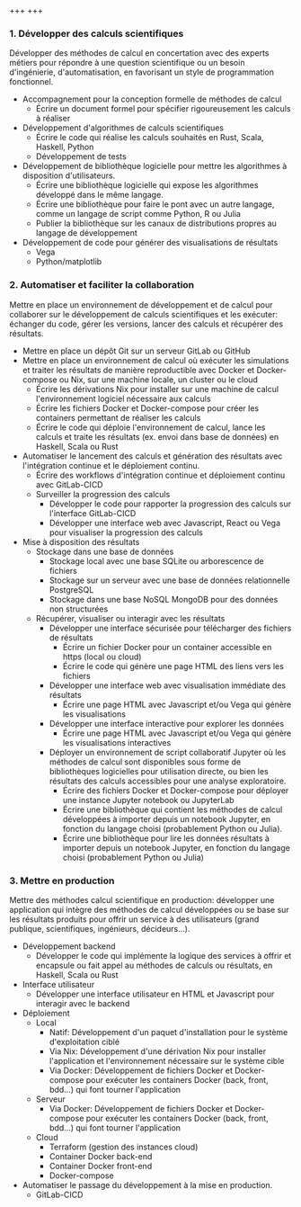 +++
+++

### 1. Développer des calculs scientifiques

Développer des méthodes de calcul en concertation avec des experts métiers pour
répondre à une question scientifique ou un besoin d'ingénierie,
d'automatisation, en favorisant un style de programmation fonctionnel. 

- Accompagnement pour la conception formelle de méthodes de calcul
    - Écrire un document formel pour spécifier rigoureusement les calculs à
      réaliser
- Développement d'algorithmes de calculs scientifiques
    - Écrire le code qui réalise les calculs souhaités en Rust, Scala,
      Haskell, Python
    - Développement de tests
- Développement de bibliothèque logicielle pour mettre les algorithmes à
  disposition d'utilisateurs.
    - Écrire une bibliothèque logicielle qui expose les algorithmes développé
      dans le même langage.
    - Écrire une bibliothèque pour faire le pont avec un autre langage,
      comme un langage de script comme Python, R ou Julia
    - Publier la bibliothèque sur les canaux de distributions propres au
      langage de développement 
- Développement de code pour générer des visualisations de résultats
    - Vega
    - Python/matplotlib

### 2. Automatiser et faciliter la collaboration

Mettre en place un environnement de développement et de calcul pour collaborer
sur le développement de calculs scientifiques et les exécuter: échanger du code,
gérer les versions, lancer des calculs et récupérer des résultats.

- Mettre en place un dépôt Git sur un serveur GitLab ou GitHub
- Mettre en place un environnement de calcul où exécuter les simulations et
  traiter les résultats de manière reproductible avec Docker et
  Docker-compose ou Nix, sur une machine locale, un cluster ou le cloud
    - Écrire les dérivations Nix pour installer sur une machine de calcul
      l'environnement logiciel nécessaire aux calculs
    - Écrire les fichiers Docker et Docker-compose pour créer les
      containers permettant de réaliser les calculs
    - Écrire le code qui déploie l'environnement de calcul, lance les
      calculs et traite les résultats (ex. envoi dans base de données) en
      Haskell, Scala ou Rust
- Automatiser le lancement des calculs et génération des résultats avec
  l'intégration continue et le déploiement continu.
    - Écrire des workflows d'intégration continue et déploiement continu avec
      GitLab-CICD
    - Surveiller la progression des calculs
        - Développer le code pour rapporter la progression des calculs sur
          l'interface GitLab-CICD
        - Développer une interface web avec Javascript, React ou Vega pour
          visualiser la progression des calculs
- Mise à disposition des résultats
    - Stockage dans une base de données
        - Stockage local avec une base SQLite ou arborescence de fichiers
        - Stockage sur un serveur avec une base de données relationnelle
          PostgreSQL
        - Stockage dans une base NoSQL MongoDB pour des données non
          structurées
    - Récupérer, visualiser ou interagir avec les résultats
        - Développer une interface sécurisée pour télécharger des fichiers
          de résultats
          - Écrire un fichier Docker pour un container accessible en https
            (local ou cloud)
          - Écrire le code qui génère une page HTML des liens vers les
            fichiers
        - Développer une interface web avec visualisation immédiate des
          résultats
          - Écrire une page HTML avec Javascript et/ou Vega qui génère les
            visualisations
        - Développer une interface interactive pour explorer les données
          - Écrire une page HTML avec Javascript et/ou Vega qui génère les
            visualisations interactives
        - Déployer un environnement de script collaboratif Jupyter où les
          méthodes de calcul sont disponibles sous forme de bibliothèques
          logicielles pour utilisation directe, ou bien les résultats des
          calculs accessibles pour une analyse exploratoire.
          - Écrire des fichiers Docker et Docker-compose pour déployer une
            instance Jupyter notebook ou JupyterLab
          - Écrire une bibliothèque qui contient les méthodes de calcul
            développées à importer depuis un notebook Jupyter, en fonction du
            langage choisi (probablement Python ou Julia).
          - Écrire une bibliothèque pour lire les données résultats à importer
            depuis un notebook Jupyter, en fonction du langage choisi
            (probablement Python ou Julia)


### 3. Mettre en production

Mettre des méthodes calcul scientifique en production: développer une
application qui intègre des méthodes de calcul développées ou se base sur les
résultats produits pour offrir un service à des utilisateurs (grand publique,
scientifiques, ingénieurs, décideurs…).  

- Développement backend
    - Développer le code qui implémente la logique des services à offrir et
      encapsule ou fait appel au méthodes de calculs ou résultats, en
      Haskell, Scala ou Rust
- Interface utilisateur
    - Développer une interface utilisateur en HTML et Javascript pour
      interagir avec le backend 
- Déploiement
    - Local 
        - Natif: Développement d'un paquet d'installation pour le système
          d'exploitation ciblé
        - Via Nix: Développement d'une dérivation Nix pour installer
          l'application et l'environnement nécessaire sur le système cible
        - Via Docker: Développement de fichiers Docker et Docker-compose pour
          exécuter les containers Docker (back, front, bdd…) qui font
          tourner l'application
    - Serveur
        - Via Docker: Développement de fichiers Docker et Docker-compose pour
          exécuter les containers Docker (back, front, bdd…) qui font
          tourner l'application
    - Cloud
        - Terraform (gestion des instances cloud)
        - Container Docker back-end
        - Container Docker front-end
        - Docker-compose
- Automatiser le passage du développement à la mise en production.
     - GitLab-CICD

